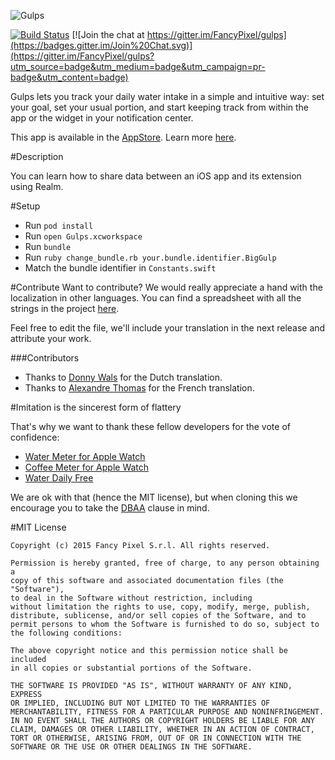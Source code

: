 ![Gulps](https://raw.githubusercontent.com/FancyPixel/gulps/master/assets/screenshot.png)

[![Build Status](https://travis-ci.org/FancyPixel/gulps.svg)](https://travis-ci.org/FancyPixel/gulps)
[![Join the chat at https://gitter.im/FancyPixel/gulps](https://badges.gitter.im/Join%20Chat.svg)](https://gitter.im/FancyPixel/gulps?utm_source=badge&utm_medium=badge&utm_campaign=pr-badge&utm_content=badge)

Gulps lets you track your daily water intake in a simple and intuitive way: set your goal, set your usual portion, and start keeping track from within the app or the widget in your notification center.  

This app is available in the [AppStore](https://itunes.apple.com/us/app/gulps/id979057304?ls=1&mt=8). Learn more [here](http://www.fancypixel.it/gulps/index.html).

#Description

You can learn how to share data between an iOS app and its extension using Realm.  

#Setup
* Run ```pod install```
* Run ```open Gulps.xcworkspace```
* Run `bundle`
* Run `ruby change_bundle.rb your.bundle.identifier.BigGulp`
* Match the bundle identifier in `Constants.swift`

#Contribute
Want to contribute? We would really appreciate a hand with the localization in other languages. You can find a spreadsheet with all the strings in the project [here](https://docs.google.com/spreadsheets/d/1vh_b1VNcrsiV3mtwOY1V7tW0LR18wHoE1xCMuigc8pg/edit?usp=sharing).  

Feel free to edit the file, we'll include your translation in the next release and attribute your work.  

###Contributors

- Thanks to [Donny Wals](https://github.com/donnywals) for the Dutch translation. 
- Thanks to [Alexandre Thomas](https://github.com/thomalexandre) for the French translation. 

#Imitation is the sincerest form of flattery

That's why we want to thank these fellow developers for the vote of confidence:  

- [Water Meter for Apple Watch](https://itunes.apple.com/ca/app/water-meter-for-apple-watch/id989125882?mt=8)
- [Coffee Meter for Apple Watch](https://itunes.apple.com/us/app/coffee-meter-for-apple-watch/id988805416?mt=8)
- [Water Daily Free](https://itunes.apple.com/us/app/water-daily-free-drink-more/id995317367?mt=8)

We are ok with that (hence the MIT license), but when cloning this we encourage you to take the [DBAA](http://urbandictionary.com/define.php?term=DBAA) clause in mind. 

#MIT License

	Copyright (c) 2015 Fancy Pixel S.r.l. All rights reserved.

	Permission is hereby granted, free of charge, to any person obtaining a
	copy of this software and associated documentation files (the "Software"),
	to deal in the Software without restriction, including
	without limitation the rights to use, copy, modify, merge, publish,
	distribute, sublicense, and/or sell copies of the Software, and to
	permit persons to whom the Software is furnished to do so, subject to
	the following conditions:

	The above copyright notice and this permission notice shall be included
	in all copies or substantial portions of the Software.

	THE SOFTWARE IS PROVIDED "AS IS", WITHOUT WARRANTY OF ANY KIND, EXPRESS
	OR IMPLIED, INCLUDING BUT NOT LIMITED TO THE WARRANTIES OF
	MERCHANTABILITY, FITNESS FOR A PARTICULAR PURPOSE AND NONINFRINGEMENT.
	IN NO EVENT SHALL THE AUTHORS OR COPYRIGHT HOLDERS BE LIABLE FOR ANY
	CLAIM, DAMAGES OR OTHER LIABILITY, WHETHER IN AN ACTION OF CONTRACT,
	TORT OR OTHERWISE, ARISING FROM, OUT OF OR IN CONNECTION WITH THE
	SOFTWARE OR THE USE OR OTHER DEALINGS IN THE SOFTWARE.
	
